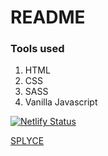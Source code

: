 # README

### Tools used
1. HTML
2. CSS
3. SASS
4. Vanilla Javascript

[![Netlify Status](https://api.netlify.com/api/v1/badges/16c92293-c44f-4fca-87e2-084ad5e9d780/deploy-status)](https://app.netlify.com/sites/pensive-montalcini-75096b/deploys)

[SPLYCE](https://splyce.dev)